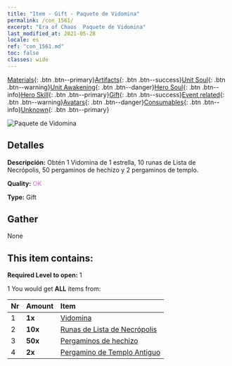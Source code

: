 ```yaml
---
title: "Item - Gift - Paquete de Vidomina"
permalink: /con_1561/
excerpt: "Era of Chaos  Paquete de Vidomina"
last_modified_at: 2021-05-28
locale: es
ref: "con_1561.md"
toc: false
classes: wide
---
```

 [Materials](/ItemsES/){: .btn .btn--primary}[Artifacts](/ItemsES/Artifacts/){: .btn .btn--success}[Unit Soul](/ItemsES/UnitSoul/){: .btn .btn--warning}[Unit Awakening](/ItemsES/UnitAwakening/){: .btn .btn--danger}[Hero Soul](/ItemsES/HeroSoul/){: .btn .btn--info}[Hero Skill](/ItemsES/HeroSkill/){: .btn .btn--primary}[Gift](/ItemsES/Gift/){: .btn .btn--success}[Event related](/ItemsES/Events/){: .btn .btn--warning}[Avatars](/ItemsES/Avatars/){: .btn .btn--danger}[Consumables](/ItemsES/Consumables/){: .btn .btn--info}[Unknown](/ItemsES/Unknown/){: .btn .btn--primary}

 ![Paquete de Vidomina](/images/t/i_907175.png)

## Detalles
 **Descripción:** Obtén 1 Vidomina de 1 estrella, 10 runas de Lista de Necrópolis, 50 pergaminos de hechizo y 2 pergaminos de templo.

 **Quality:** <span style="color: #DA70D6">OK</span>

 **Type:** Gift

## Gather

  None

## This item contains:

 **Required Level to open:** 1

 1 You would get **ALL** items  from:

  | Nr | Amount |     Item    |
  |:---|:-------|:------------|
  | 1 |  **1x** | [Vidomina](/heroes/Vidomina/) |  | 
  | 2 |  **10x** | [Runas de Lista de Necrópolis](/ItemsES/con_755/) |  | 
  | 3 |  **50x** | [Pergaminos de hechizo](/ItemsES/con_694/) |  | 
  | 4 |  **2x** | [Pergamino de Templo Antiguo](/ItemsES/con_697/) |  | 
